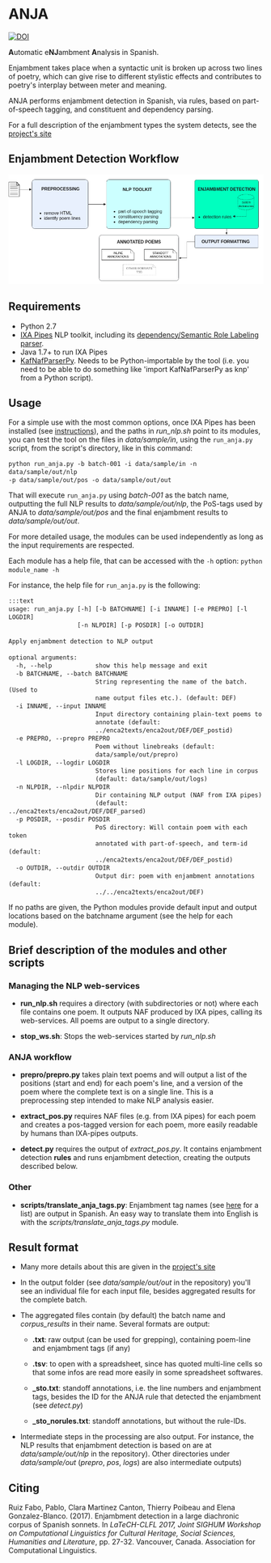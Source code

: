 # ANJA

[![DOI](https://zenodo.org/badge/DOI/10.5281/zenodo.10578321.svg)](https://doi.org/10.5281/zenodo.10578321)

**A**utomatic e**NJ**ambment **A**nalysis in Spanish.

Enjambment takes place when a syntactic unit is broken up across two lines of poetry, which can give rise to different stylistic effects and contributes to poetry's interplay between meter and meaning. 

ANJA performs enjambment detection in Spanish, via rules, based on part-of-speech tagging, and constituent and dependency parsing.

For a full description of the enjambment types the system detects, see the [project's site](https://sites.google.com/site/spanishenjambment/)

## Enjambment Detection Workflow

![System Workflow Diagram](img/wf-diagram.png)


## Requirements
- Python 2.7
- [IXA Pipes](http://ixa2.si.ehu.es/ixa-pipes/) NLP toolkit, including its [dependency/Semantic Role Labeling parser](https://github.com/newsreader/ixa-pipe-srl).
- Java 1.7+ to run IXA Pipes
- [KafNafParserPy](https://github.com/cltl/KafNafParserPy). Needs to be Python-importable by the tool (i.e. you need to be able to do something like 'import KafNafParserPy as knp' from a Python script).


## Usage

For a simple use with the most common options, once IXA Pipes has been installed (see [instructions](http://ixa2.si.ehu.es/ixa-pipes/)), and the paths in _run_nlp.sh_ point to its modules, you can test the tool on the files in _data/sample/in_, using the `run_anja.py` script, from the script's directory, like in this command:
 
    python run_anja.py -b batch-001 -i data/sample/in -n data/sample/out/nlp
    -p data/sample/out/pos -o data/sample/out/out
 
That will execute `run_anja.py` using _batch-001_ as the batch name, outputting the full NLP results to _data/sample/out/nlp_, the PoS-tags used by ANJA to _data/sample/out/pos_ and the final enjambment results to _data/sample/out/out_.

For more detailed usage, the modules can be used independently as long as the input requirements are respected.

Each module has a help file, that can be accessed with the `-h` option: `python module_name -h`
 
For instance, the help file for `run_anja.py` is the following:

    :::text
    usage: run_anja.py [-h] [-b BATCHNAME] [-i INNAME] [-e PREPRO] [-l LOGDIR]
                       [-n NLPDIR] [-p POSDIR] [-o OUTDIR]
    
    Apply enjambment detection to NLP output
    
    optional arguments:
      -h, --help            show this help message and exit
      -b BATCHNAME, --batch BATCHNAME
                            String representing the name of the batch. (Used to
                            name output files etc.). (default: DEF)
      -i INNAME, --input INNAME
                            Input directory containing plain-text poems to
                            annotate (default:
                            ../enca2texts/enca2out/DEF/DEF_postid)
      -e PREPRO, --prepro PREPRO
                            Poem without linebreaks (default:
                            data/sample/out/prepro)
      -l LOGDIR, --logdir LOGDIR
                            Stores line positions for each line in corpus
                            (default: data/sample/out/logs)
      -n NLPDIR, --nlpdir NLPDIR
                            Dir containing NLP output (NAF from IXA pipes)
                            (default: ../enca2texts/enca2out/DEF/DEF_parsed)
      -p POSDIR, --posdir POSDIR
                            PoS directory: Will contain poem with each token
                            annotated with part-of-speech, and term-id (default:
                            ../enca2texts/enca2out/DEF/DEF_postid)
      -o OUTDIR, --outdir OUTDIR
                            Output dir: poem with enjambment annotations (default:
                            ../../enca2texts/enca2out/DEF)


If no paths are given, the Python modules provide default input and output locations based on the batchname argument (see the help for each module).


## Brief description of the modules and other scripts

### Managing the NLP web-services

- **run_nlp.sh** requires a directory (with subdirectories or not) where each file contains one poem. It outputs NAF produced by IXA pipes, calling its web-services. All poems are output to a single directory.
 
- **stop_ws.sh**: Stops the web-services started by *run_nlp.sh* 

### ANJA workflow

- **prepro/prepro.py** takes plain text poems and will output a list of the positions (start and end) for each poem's line, and a version of the poem where the complete text is on a single line. This is a preprocessing step intended to make NLP analysis easier. 

- **extract_pos.py** requires NAF files (e.g. from IXA pipes) for each poem and creates a pos-tagged version for each poem, more easily readable by humans than IXA-pipes outputs.

- **detect.py** requires the output of *extract_pos.py*. It contains enjambment detection **rules** and runs enjambment detection, creating the outputs described below. 

### Other

- **scripts/translate_anja_tags.py**: Enjambment tag names (see [here](https://sites.google.com/site/spanishenjambment/enjambment-types#TOC-Types-detected-by-our-system) for a list) are output in Spanish. An easy way to translate them into English is with the _scripts/translate_anja_tags.py_ module. 

## Result format

- Many more details about this are given in the [project's site](https://sites.google.com/site/spanishenjambment/annotation-and-result-format)

- In the output folder (see _data/sample/out/out_ in the repository) you'll see an individual file for each input file, besides aggregated results for the complete batch.

- The aggregated files contain (by default) the batch name and _corpus_results_ in their name. Several formats are output:
    - **.txt**: raw output (can be used for grepping), containing poem-line and enjambment tags (if any)
    
    - **.tsv**: to open with a spreadsheet, since has quoted multi-line cells so that some infos are read more easily in some spreadsheet softwares.
    
    - **\_sto.txt**: standoff annotations, i.e. the line numbers and enjambment tags, besides the ID for the ANJA rule that detected the enjambment (see _detect.py_)
    
    - **\_sto_norules.txt**: standoff annotations, but without the rule-IDs.


- Intermediate steps in the processing are also output. For instance, the NLP results that enjambment detection is based on are at _data/sample/out/nlp_ in the repository). Other directories under _data/sample/out_ (_prepro_, _pos_, _logs_) are also intermediate outputs)


## Citing

Ruiz Fabo, Pablo, Clara Martinez Canton, Thierry Poibeau and Elena Gonzalez-Blanco. (2017). Enjambment detection in a large diachronic corpus of Spanish sonnets. In _LaTeCH-CLFL 2017, Joint SIGHUM Workshop on Computational Linguistics for Cultural Heritage, Social Sciences, Humanities and Literature_, pp. 27-32. Vancouver, Canada. Association for Computational Linguistics.
